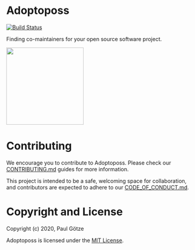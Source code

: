 # Adoptoposs

[![Build Status](https://github.com/paulgoetze/adoptoposs/workflows/Elixir%20CI/badge.svg)](https://github.com/paulgoetze/adoptoposs/workflows/Elixir%20CI/badge.svg)

Finding co-maintainers for your open source software project. 

<img src="https://github.com/paulgoetze/adoptoposs/blob/master/assets/static/images/adoptoposs-logo.png" width="204">

# Contributing

We encourage you to contribute to Adoptoposs. 
Please check our [CONTRIBUTING.md](https://github.com/paulgoetze/adoptoposs/blob/master/CONTRIBUTING.md) guides for more information. 

This project is intended to be a safe, welcoming space for collaboration, and contributors are expected to adhere to our [CODE_OF_CONDUCT.md](https://github.com/paulgoetze/adoptoposs/blob/master/CODE_OF_CONDUCT.md).

# Copyright and License

Copyright (c) 2020, Paul Götze

Adoptoposs is licensed under the [MIT License](https://github.com/paulgoetze/adoptoposs/blob/master/LICENSE.md).
